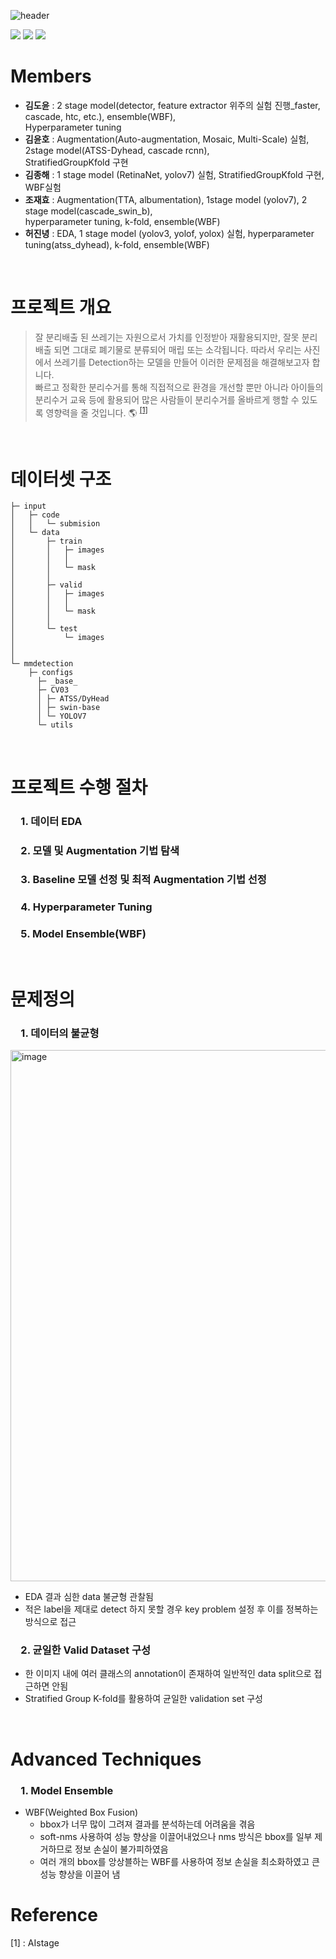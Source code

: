 ![header](https://capsule-render.vercel.app/api?type=rect&color=gradient&text=재활용%20품목%20분류를%20위한%20Object%20Detection&fontSize=30)
<div align="left">
	<img src="https://img.shields.io/badge/Python-3776AB?style=flat&logo=Python&logoColor=white" />
	<img src="https://img.shields.io/badge/Pytorch-EE4C2C?style=flat&logo=Pytorch&logoColor=white" />
	<img src="https://img.shields.io/badge/OpenMMLab-181717?style=flat&logo=Github&logoColor=white" />
</div>


# Members
- **김도윤**  : 2 stage model(detector, feature extractor  위주의  실험  진행_faster, cascade, htc, etc.), ensemble(WBF),   
Hyperparameter tuning 
- **김윤호**  : Augmentation(Auto-augmentation, Mosaic, Multi-Scale)  실험, 2stage model(ATSS-Dyhead, cascade rcnn),   
StratifiedGroupKfold 구현
- **김종해**  : 1 stage model (RetinaNet, yolov7)  실험, StratifiedGroupKfold  구현, WBF실험
- **조재효**  : Augmentation(TTA, albumentation), 1stage model (yolov7), 2 stage model(cascade_swin_b),    
hyperparameter tuning, k-fold, ensemble(WBF)
- **허진녕**  : EDA, 1 stage model (yolov3, yolof, yolox)  실험, hyperparameter tuning(atss_dyhead), k-fold, ensemble(WBF)

&nbsp;

# 프로젝트 개요
> 잘 분리배출 된 쓰레기는 자원으로서 가치를 인정받아 재활용되지만, 잘못 분리배출 되면 그대로 폐기물로 분류되어 매립 또는 소각됩니다. 따라서 우리는 사진에서 쓰레기를 Detection하는 모델을 만들어 이러한 문제점을 해결해보고자 합니다.   
빠르고 정확한 분리수거를 통해 직접적으로 환경을 개선할 뿐만 아니라 아이들의 분리수거 교육 등에 활용되어 많은 사람들이 분리수거를 올바르게 행할 수 있도록 영향력을 줄 것입니다. 🌎 <sup>[[1]](#footnote_1)</sup>

&nbsp;

# 데이터셋 구조
```
├─ input
│	├─ code
│	│	└─ submision
│	└─ data
│		├─ train
│		│	├─ images
│		│	│		
│		│	└─ mask
│		│			
│		├─ valid
│		│	├─ images
│		│	│		
│		│	└─ mask
│		│			
│		└─ test
│			└─ images
│					
│
└─ mmdetection
	├─ configs
	  ├─ _base_
	  ├─ CV03
	  │	├─ ATSS/DyHead
	  │	├─ swin-base
	  │	└─ YOLOV7
	  └─ utils
```	


&nbsp;

# 프로젝트 수행 절차
<h3> 1. 데이터 EDA  </h3>
<h3> 2. 모델 및 Augmentation 기법 탐색  </h3>
<h3> 3. Baseline 모델 선정 및 최적 Augmentation 기법 선정  </h3>
<h3> 4. Hyperparameter Tuning  </h3>
<h3> 5. Model Ensemble(WBF)  </h3>

&nbsp;

# 문제정의
<h3> 1. 데이터의 불균형   </h3>  
<img width="850" alt="image" src="https://user-images.githubusercontent.com/93971443/213986454-de1e2d96-6e74-40ed-95ab-a7a333b06dc3.png">

- EDA 결과 심한 data 불균형 관찰됨
- 적은 label을 제대로 detect 하지 못할 경우 key problem 설정 후 이를 정복하는 방식으로 접근
<h3> 2. 균일한 Valid Dataset 구성   </h3>

- 한 이미지 내에 여러 클래스의 annotation이 존재하여 일반적인 data split으로 접근하면 안됨
- Stratified Group K-fold를 활용하여 균일한 validation set 구성


&nbsp;

# Advanced Techniques

<h3> 1. Model Ensemble   </h3>  

- WBF(Weighted Box Fusion)
	- bbox가 너무 많이 그려져 결과를 분석하는데 어려움을 겪음
	- soft-nms 사용하여 성능 향상을 이끌어내었으나 nms 방식은 bbox를 일부 제거하므로 정보 손실이 불가피하였음
	- 여러 개의 bbox를 앙상블하는 WBF를 사용하여 정보 손실을 최소화하였고 큰 성능 향상을 이끌어 냄


# Reference
<a name="footnote_1">[1]</a>  : AIstage

